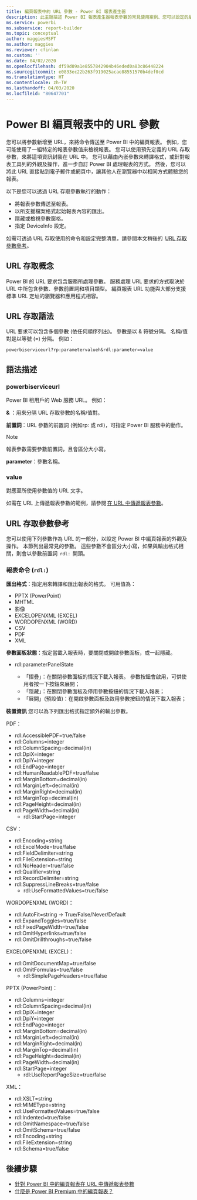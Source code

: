 ```yaml
---
title: 編頁報表中的 URL 參數 - Power BI 報表產生器
description: 此主題描述 Power BI 報表產生器報表參數的常見使用案例、您可以設定的屬性等。
ms.service: powerbi
ms.subservice: report-builder
ms.topic: conceptual
author: maggiesMSFT
ms.author: maggies
ms.reviewer: cfinlan
ms.custom: ''
ms.date: 04/02/2020
ms.openlocfilehash: df59d09a1e8557842904b46eded0a83c86448224
ms.sourcegitcommit: e0833ec22b263f919025acae88551570b4def0cd
ms.translationtype: HT
ms.contentlocale: zh-TW
ms.lasthandoff: 04/03/2020
ms.locfileid: "80647701"
---
```

# <a name="url-parameters-in-paginated-reports-in-power-bi"></a>Power BI 編頁報表中的 URL 參數

您可以將參數新增至 URL，來將命令傳送至 Power BI 中的編頁報表。 例如，您可能使用了一組特定的報表參數值來檢視報表。 您可以使用預先定義的 URL 存取參數，來將這項資訊封裝在 URL 中。 您可以藉由內嵌參數來轉譯格式，或針對報表工具列的外觀及操作，進一步自訂 Power BI 處理報表的方式。 然後，您可以將此 URL 直接貼到電子郵件或網頁中，讓其他人在瀏覽器中以相同方式體驗您的報表。 

以下是您可以透過 URL 存取參數執行的動作： 

- 將報表參數傳送至報表。 
- 以所支援檔案格式起始報表內容的匯出。 
- 隱藏或檢視參數窗格。 
- 指定 DeviceInfo 設定。 

如需可透過 URL 存取使用的命令和設定完整清單，請參閱本文稍後的  [URL 存取參數參考](#url-access-parameter-reference)。 

## <a name="url-access-concepts"></a>URL 存取概念 

Power BI 的 URL 要求包含服務所處理參數。 服務處理 URL 要求的方式取決於 URL 中所包含參數、參數前置詞和項目類型。 編頁報表 URL 功能與大部分支援標準 URL 定址的瀏覽器和應用程式相容。 

## <a name="url-access-syntax"></a>URL 存取語法 

URL 要求可以包含多個參數 (依任何順序列出)。 參數是以 & 符號分隔。 名稱/值對是以等號 (=) 分隔。 例如：

```
powerbiserviceurl?rp:parametervalueh&rdl:parameter=value  
```

## <a name="syntax-description"></a>語法描述 

### <a name="powerbiserviceurl"></a>powerbiserviceurl 

Power BI 租用戶的 Web 服務 URL。 例如： 

**&** ：用來分隔 URL 存取參數的名稱/值對。

**前置詞**：URL 參數的前置詞 (例如rp: 或 rdl)，可指定 Power BI 服務中的動作。 

> [!NOTE]
> 報表參數需要參數前置詞，且會區分大小寫。 

**parameter**：參數名稱。 

### <a name="value"></a>value 

對應至所使用參數值的 URL 文字。 

如需在 URL 上傳遞報表參數的範例，請參閱 [在 URL 中傳遞報表參數](report-builder-url-pass-parameters.md)。

## <a name="url-access-parameter-reference"></a>URL 存取參數參考

您可以使用下列參數作為 URL 的一部分，以設定 Power BI 中編頁報表的外觀及操作。 本節列出最常見的參數。 這些參數不會區分大小寫，如果與輸出格式相關，則會以參數前置詞  `rdl:`  開頭。  

### <a name="report-commands-rdl"></a>報表命令 (`rdl:`) 

**匯出格式**：指定用來轉譯和匯出報表的格式。 可用值為：
 
- PPTX (PowerPoint)
- MHTML 
- 影像 
- EXCELOPENXML (EXCEL) 
- WORDOPENXML (WORD) 
- CSV 
- PDF 
- XML 

**參數面板狀態**：指定當載入報表時，要關閉或開啟參數面板，或一起隱藏。

-   rdl:parameterPanelState

    - 「摺疊」：在關閉參數面板的情況下載入報表。 參數按鈕會啟用，可供使用者按一下按鈕來展開；
    - 「隱藏」：在關閉參數面板及停用參數按鈕的情況下載入報表；
    - 「展開」(預設值)：在開啟參數面板及啟用參數按鈕的情況下載入報表；

**裝置資訊** 您可以為下列匯出格式指定額外的輸出參數。 

PDF：

- rdl:AccessiblePDF=true/false
- rdl:Columns=integer
- rdl:ColumnSpacing=decimal(in)
- rdl:DpiX=integer
- rdl:DpiY=integer
- rdl:EndPage=integer
- rdl:HumanReadablePDF=true/false
- rdl:MarginBottom=decimal(in)
- rdl:MarginLeft=decimal(in)
- rdl:MarginRight=decimal(in)
- rdl:MarginTop=decimal(in)
- rdl:PageHeight=decimal(in)
- rdl:PageWidth=decimal(in)
    - rdl:StartPage=integer
    
CSV：

- rdl:Encoding=string
- rdl:ExcelMode=true/false
- rdl:FieldDelimiter=string
- rdl:FileExtension=string
- rdl:NoHeader=true/false
- rdl:Qualifier=string
- rdl:RecordDelimiter=string
- rdl:SuppressLineBreaks=true/false
    - rdl:UseFormattedValues=true/false
    
WORDOPENXML (WORD)：

- rdl:AutoFit=string -> True/False/Never/Default
- rdl:ExpandToggles=true/false
- rdl:FixedPageWidth=true/false
- rdl:OmitHyperlinks=true/false
- rdl:OmitDrillthroughs=true/false

EXCELOPENXML (EXCEL)：

- rdl:OmitDocumentMap=true/false
- rdl:OmitFormulas=true/false
    - rdl:SimplePageHeaders=true/false
    
PPTX (PowerPoint)：
 
- rdl:Columns=integer
- rdl:ColumnSpacing=decimal(in)
- rdl:DpiX=integer
- rdl:DpiY=integer
- rdl:EndPage=integer
- rdl:MarginBottom=decimal(in)
- rdl:MarginLeft=decimal(in)
- rdl:MarginRight=decimal(in)
- rdl:MarginTop=decimal(in)
- rdl:PageHeight=decimal(in)
- rdl:PageWidth=decimal(in)
- rdl:StartPage=integer
    - rdl:UseReportPageSize=true/false

XML：

- rdl:XSLT=string
- rdl:MIMEType=string
- rdl:UseFormattedValues=true/false
- rdl:Indented=true/false
- rdl:OmitNamespace=true/false
- rdl:OmitSchema=true/false
- rdl:Encoding=string
- rdl:FileExtension=string
- rdl:Schema=true/false

## <a name="next-steps"></a>後續步驟

- [針對 Power BI 中的編頁報表在 URL 中傳遞報表參數](report-builder-url-pass-parameters.md)
- [什麼是 Power BI Premium 中的編頁報表？](paginated-reports-report-builder-power-bi.md)
